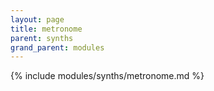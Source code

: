 ```yaml
---
layout: page
title: metronome
parent: synths
grand_parent: modules
---
```


{% include modules/synths/metronome.md %}
